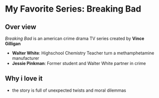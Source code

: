 # My Favorite Series: **Breaking Bad**

## Over view
*Breaking Bad* is an american crime drama TV series created by **Vince Gilligan**
- **Walter White**: Highschool Chemistry Teacher turn a methamphetamine manufacturer
- **Jessie Pinkman**: Former student and Walter White partner in crime

## Why i love it
- the story is full of unexpected twists and moral dilemmas

